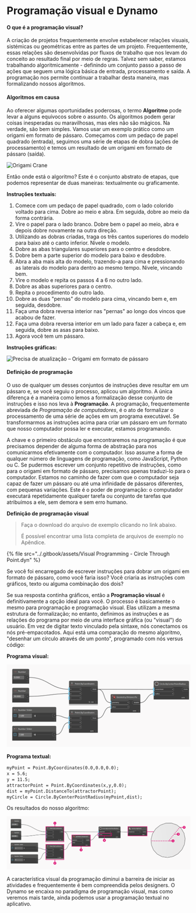 # Programação visual e Dynamo

#### O que é a programação visual? <a href="#what-is-visual-programming" id="what-is-visual-programming"></a>

A criação de projetos frequentemente envolve estabelecer relações visuais, sistémicas ou geométricas entre as partes de um projeto. Frequentemente, essas relações são desenvolvidas por fluxos de trabalho que nos levam do conceito ao resultado final por meio de regras. Talvez sem saber, estamos trabalhando algoritmicamente - definindo um conjunto passo a passo de ações que seguem uma lógica básica de entrada, processamento e saída. A programação nos permite continuar a trabalhar desta maneira, mas formalizando nossos algoritmos.

#### Algoritmos em causa <a href="#algorithms-in-hand" id="algorithms-in-hand"></a>

Ao oferecer algumas oportunidades poderosas, o termo **Algoritmo** pode levar a alguns equívocos sobre o assunto. Os algoritmos podem gerar coisas inesperadas ou maravilhosas, mas eles não são mágicos. Na verdade, são bem simples. Vamos usar um exemplo prático como um origami em formato de pássaro. Começamos com um pedaço de papel quadrado (entrada), seguimos uma série de etapas de dobra (ações de processamento) e temos um resultado de um origami em formato de pássaro (saída).

![Origami Crane](https://primer.dynamobim.org/01\_Introduction/images/1-1/00-OrigamiCrane.png)

Então onde está o algoritmo? Este é o conjunto abstrato de etapas, que podemos representar de duas maneiras: textualmente ou graficamente.

**Instruções textuais:**

1. Comece com um pedaço de papel quadrado, com o lado colorido voltado para cima. Dobre ao meio e abra. Em seguida, dobre ao meio da forma contrária.
2. Vire o papel para o lado branco. Dobre bem o papel ao meio, abra e depois dobre novamente na outra direção.
3. Utilizando as dobras criadas, traga os três cantos superiores do modelo para baixo até o canto inferior. Nivele o modelo.
4. Dobre as abas triangulares superiores para o centro e desdobre.
5. Dobre bem a parte superior do modelo para baixo e desdobre.
6. Abra a aba mais alta do modelo, trazendo-a para cima e pressionando as laterais do modelo para dentro ao mesmo tempo. Nivele, vincando bem.
7. Vire o modelo e repita os passos 4 a 6 no outro lado.
8. Dobre as abas superiores para o centro.
9. Repita o procedimento do outro lado.
10. Dobre as duas "pernas" do modelo para cima, vincando bem e, em seguida, desdobre.
11. Faça uma dobra reversa interior nas "pernas" ao longo dos vincos que acabou de fazer.
12. Faça uma dobra reversa interior em um lado para fazer a cabeça e, em seguida, dobre as asas para baixo.
13. Agora você tem um pássaro.

**Instruções gráficas:**

![Precisa de atualização – Origami em formato de pássaro](https://primer.dynamobim.org/01\_Introduction/images/1-1/01-OrigamiCraneInstructions.png)

#### Definição de programação <a href="#programming-defined" id="programming-defined"></a>

O uso de qualquer um desses conjuntos de instruções deve resultar em um pássaro e, se você seguiu o processo, aplicou um algoritmo. A única diferença é a maneira como lemos a formalização desse conjunto de instruções e isso nos leva à **Programação**. A programação, frequentemente abreviada de _Programação de computadores_, é o ato de formalizar o processamento de uma série de ações em um programa executável. Se transformarmos as instruções acima para criar um pássaro em um formato que nosso computador possa ler e executar, estamos programando.

A chave e o primeiro obstáculo que encontraremos na programação é que precisamos depender de alguma forma de abstração para nos comunicarmos efetivamente com o computador. Isso assume a forma de qualquer número de linguagens de programação, como JavaScript, Python ou C. Se pudermos escrever um conjunto repetitivo de instruções, como para o origami em formato de pássaro, precisamos apenas traduzi-lo para o computador. Estamos no caminho de fazer com que o computador seja capaz de fazer um pássaro ou até uma infinidade de pássaros diferentes, com pequenas variações. Este é o poder de programação: o computador executará repetidamente qualquer tarefa ou conjunto de tarefas que atribuímos a ele, sem demora e sem erro humano.

**Definição de programação visual**

> Faça o download do arquivo de exemplo clicando no link abaixo.
>
> É possível encontrar uma lista completa de arquivos de exemplo no Apêndice.

{% file src="../.gitbook/assets/Visual Programming - Circle Through Point.dyn" %}

Se você foi encarregado de escrever instruções para dobrar um origami em formato de pássaro, como você faria isso? Você criaria as instruções com gráficos, texto ou alguma combinação dos dois?

Se sua resposta continha gráficos, então a **Programação visual** é definitivamente a opção ideal para você. O processo é basicamente o mesmo para programação e programação visual. Elas utilizam a mesma estrutura de formalização; no entanto, definimos as instruções e as relações do programa por meio de uma interface gráfica (ou "visual") do usuário. Em vez de digitar texto vinculado pela sintaxe, nós conectamos os nós pré-empacotados. Aqui está uma comparação do mesmo algoritmo, "desenhar um círculo através de um ponto", programado com nós versus código:

**Programa visual:**

![](<./images/a-1/visualProgramming (2).png>)

**Programa textual:**

```
myPoint = Point.ByCoordinates(0.0,0.0,0.0);
x = 5.6;
y = 11.5;
attractorPoint = Point.ByCoordinates(x,y,0.0);
dist = myPoint.DistanceTo(attractorPoint);
myCircle = Circle.ByCenterPointRadius(myPoint,dist);
```

Os resultados do nosso algoritmo:

![](<./images/a-1/visualProgramming (1).png>)

A característica visual da programação diminui a barreira de iniciar as atividades e frequentemente é bem compreendida pelos designers. O Dynamo se encaixa no paradigma de programação visual, mas como veremos mais tarde, ainda podemos usar a programação textual no aplicativo.
